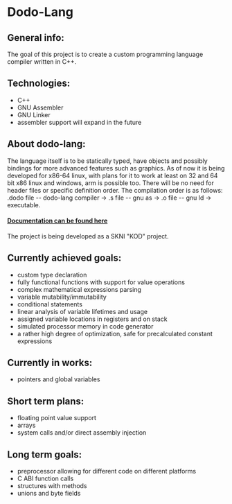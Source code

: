# Dodo-Lang

## General info:
The goal of this project is to create a custom programming language compiler written in C++.

## Technologies:
- C++
- GNU Assembler
- GNU Linker
- assembler support will expand in the future

## About dodo-lang:
The language itself is to be statically typed, have objects and possibly bindings for more advanced features such as graphics. As of now it is being developed for x86-64 linux, with plans for it to work at least on 32 and 64 bit x86 linux and windows, arm is possible too. There will be no need for header files or specific definition order. The compilation order is as follows: .dodo file -- dodo-lang compiler -> .s file -- gnu as -> .o file -- gnu ld -> executable.

#### [Documentation can be found here](./Dodo-lang/documentation/Index.md)


The project is being developed as a SKNI "KOD" project.


## Currently achieved goals:
- custom type declaration
- fully functional functions with support for value operations
- complex mathematical expressions parsing
- variable mutability/immutability
- conditional statements
- linear analysis of variable lifetimes and usage
- assigned variable locations in registers and on stack
- simulated processor memory in code generator
- a rather high degree of optimization, safe for precalculated constant expressions

## Currently in works:
- pointers and global variables

## Short term plans:
- floating point value support
- arrays
- system calls and/or direct assembly injection

## Long term goals:
- preprocessor allowing for different code on different platforms
- C ABI function calls
- structures with methods
- unions and byte fields
